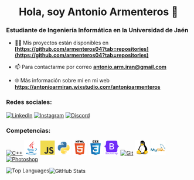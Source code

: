 <h1 align="center">Hola, soy Antonio Armenteros 👋</h1>
<h3>Estudiante de Ingeniería Informática en la Universidad de Jaén</h3>

- 👨‍💻 Mis proyectos están disponibles en **[https://github.com/armenteros04?tab=repositories](https://github.com/armenteros04?tab=repositories)**

- 📫 Para contactarme por correo **antonio.arm.iran@gmail.com**

- 🌐 Más información sobre mí en mi web **https://antonioarmiran.wixstudio.com/antonioarmenteros**

<h3 align="left">Redes sociales:</h3>
<p align="left">
    <a href="https://www.linkedin.com/in/antonioarmenteros/" target="blank">
        <img align="center" src="https://raw.githubusercontent.com/rahuldkjain/github-profile-readme-generator/master/src/images/icons/Social/linked-in-alt.svg" alt="LinkedIn" height="30" width="40"/></a>
    <a href="https://instagram.com/antonio_ai04" target="blank">
        <img align="center" src="https://raw.githubusercontent.com/rahuldkjain/github-profile-readme-generator/master/src/images/icons/Social/instagram.svg" alt="Instagram" height="30" width="40"/></a>
    <a href="https://discord.gg/MrHZGcjq" target="blank">
        <img align="center" src="https://github.com/rahuldkjain/github-profile-readme-generator/blob/master/src/images/icons/Social/discord.svg" alt="Discord" height="40" width="40"/></a>
</p>

<h3 align="left">Competencias:</h3>
<p align="left">
    <a href="https://cplusplus.com/reference/istream/istream/get/" target="_blank">
        <img src="https://github.com/rahuldkjain/github-profile-readme-generator/blob/master/src/images/icons/ProgrammingLanguages/cpp.svg" alt="C++" width="40" height="40"/></a>
    <a href="https://www.java.com" target="_blank">
        <img src="https://raw.githubusercontent.com/devicons/devicon/master/icons/java/java-original.svg" alt="Java" width="40" height="40"/></a>
    <a href="https://developer.mozilla.org/en-US/docs/Web/JavaScript" target="_blank">
        <img src="https://raw.githubusercontent.com/devicons/devicon/master/icons/javascript/javascript-original.svg" alt="JavaScript" width="40" height="40"/></a>
    <a href="https://www.python.org" target="_blank">
        <img src="https://raw.githubusercontent.com/devicons/devicon/master/icons/python/python-original.svg" alt="Python" width="40" height="40"/></a>
    <a href="https://www.w3.org/html/" target="_blank">
        <img src="https://raw.githubusercontent.com/devicons/devicon/master/icons/html5/html5-original-wordmark.svg" alt="HTML5" width="40" height="40"/></a>
    <a href="https://www.w3schools.com/css/" target="_blank">
        <img src="https://raw.githubusercontent.com/devicons/devicon/master/icons/css3/css3-original-wordmark.svg" alt="CSS3" width="40" height="40"/></a>
    <a href="https://getbootstrap.com" target="_blank">
        <img src="https://raw.githubusercontent.com/devicons/devicon/master/icons/bootstrap/bootstrap-plain-wordmark.svg" alt="Bootstrap" width="40" height="40"/></a>
    <a href="https://git-scm.com/" target="_blank">
        <img src="https://www.vectorlogo.zone/logos/git-scm/git-scm-icon.svg" alt="Git" width="40" height="40"/></a>
    <a href="https://www.linux.org/" target="_blank">
        <img src="https://raw.githubusercontent.com/devicons/devicon/master/icons/linux/linux-original.svg" alt="Linux" width="40" height="40"/></a>
    <a href="https://www.mysql.com/" target="_blank">
        <img src="https://raw.githubusercontent.com/devicons/devicon/master/icons/mysql/mysql-original-wordmark.svg" alt="MySQL" width="40" height="40"/></a>
    <a href="https://www.adobe.com/products/photoshop.html" target="_blank">
        <img src="https://github.com/rahuldkjain/github-profile-readme-generator/blob/master/src/images/icons/Software/photoshop.svg" alt="Photoshop" width="40" height="40"/></a>
</p>

<p>
    <img align="left" src="https://github-readme-stats.vercel.app/api/top-langs?username=armenteros04&show_icons=true&locale=en&layout=compact" alt="Top Languages"/>
</p>
<p>
    <img align="center" src="https://github-readme-stats.vercel.app/api?username=armenteros04&show_icons=true&locale=en" alt="GitHub Stats"/>
</p>

